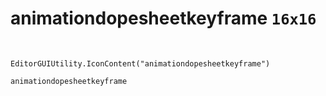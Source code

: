 # animationdopesheetkeyframe `16x16`
<img src="/img/animationdopesheetkeyframe.png" width=16 height=16>

``` CSharp
EditorGUIUtility.IconContent("animationdopesheetkeyframe")
```
```
animationdopesheetkeyframe
```
